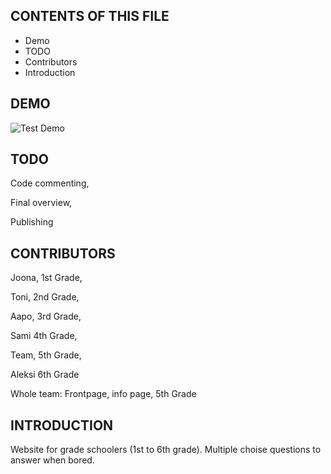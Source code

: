 CONTENTS OF THIS FILE
---------------------
 * Demo
 * TODO
 * Contributors
 * Introduction

DEMO
------------
![Test Demo](https://github.com/al-lu/tietovisa/blob/main/demo/demo.gif)

TODO
------------
Code commenting,

Final overview,

Publishing


CONTRIBUTORS
------------

Joona, 1st Grade,

Toni, 2nd Grade,

Aapo, 3rd Grade,

Sami 4th Grade,

Team, 5th Grade,

Aleksi 6th Grade


Whole team: Frontpage, info page,  5th Grade

INTRODUCTION
------------
Website for grade schoolers (1st to 6th grade). Multiple choise questions to answer when bored.
